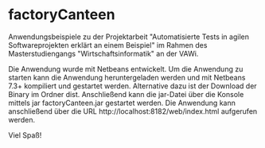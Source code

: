 factoryCanteen
==============

Anwendungsbeispiele zu der Projektarbeit "Automatisierte Tests in agilen Softwareprojekten erklärt an einem Beispiel" 
im Rahmen des Masterstudiengangs "Wirtschaftsinformatik" an der VAWi.

Die Anwendung wurde mit Netbeans entwickelt. Um die Anwendung zu starten kann die Anwendung heruntergeladen werden
und mit Netbeans 7.3+ kompiliert und gestartet werden. Alternative dazu ist der Download der Binary im Ordner
dist. Anschließend kann die jar-Datei über die Konsole mittels jar factoryCanteen.jar gestartet werden. Die Anwendung 
kann anschließend über die URL http://localhost:8182/web/index.html aufgerufen werden.

Viel Spaß!
